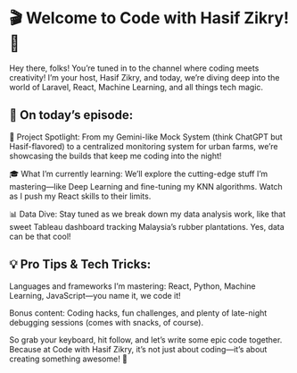 # 🎬 Welcome to Code with Hasif Zikry! 🎥
Hey there, folks! You’re tuned in to the channel where coding meets creativity! I’m your host, Hasif Zikry, and today, we’re diving deep into the world of Laravel, React, Machine Learning, and all things tech magic.

## 🔧 On today’s episode:
🚀 Project Spotlight: From my Gemini-like Mock System (think ChatGPT but Hasif-flavored) to a centralized monitoring system for urban farms, we’re showcasing the builds that keep me coding into the night!

🎓 What I’m currently learning: We’ll explore the cutting-edge stuff I’m mastering—like Deep Learning and fine-tuning my KNN algorithms. Watch as I push my React skills to their limits.

📊 Data Dive: Stay tuned as we break down my data analysis work, like that sweet Tableau dashboard tracking Malaysia’s rubber plantations. Yes, data can be that cool!

## 💡 Pro Tips & Tech Tricks:
Languages and frameworks I’m mastering: React, Python, Machine Learning, JavaScript—you name it, we code it!
  
Bonus content: Coding hacks, fun challenges, and plenty of late-night debugging sessions (comes with snacks, of course).


So grab your keyboard, hit follow, and let’s write some epic code together. Because at Code with Hasif Zikry, it’s not just about coding—it’s about creating something awesome! 🎉



